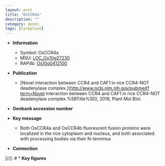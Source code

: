 ```yaml
---
layout: post
title: "OsCCR4a"
description: ""
category: genes
tags: [cytoplasm]
---
```


* **Information**  
    + Symbol: OsCCR4a  
    + MSU: [LOC_Os10g27230](http://rice.uga.edu/cgi-bin/ORF_infopage.cgi?orf=LOC_Os10g27230)  
    + RAPdb: [Os10g0412100](http://rapdb.dna.affrc.go.jp/viewer/gbrowse_details/irgsp1?name=Os10g0412100)  

* **Publication**  
    + [Novel interaction between CCR4 and CAF1 in rice CCR4-NOT deadenylase complex.](http://www.ncbi.nlm.nih.gov/pubmed?term=Novel interaction between CCR4 and CAF1 in rice CCR4-NOT deadenylase complex.%5BTitle%5D), 2016, Plant Mol Biol.

* **Genbank accession number**  

* **Key message**  
    + Both OsCCR4a and OsCCR4b fluorescent fusion proteins were localized in the rice cytoplasm and nucleus, and both associated with processing bodies via their N-terminus

* **Connection**  

[//]: # * **Key figures**  


